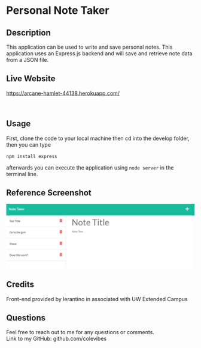 # Personal Note Taker

## Description
This application can be used to write and save personal notes. This application uses an Express.js backend and will save and retrieve note data from a JSON file. 
  
## Live Website
https://arcane-hamlet-44138.herokuapp.com/

<br/>

## Usage
First, clone the code to your local machine then cd into the develop folder, then you can type 

```
npm install express
```

afterwards you can execute the application using ```node server``` in the terminal line.


## Reference Screenshot
![Screenshot](./images/main-page-screenshot.png)

## Credits
Front-end provided by lerantino in associated with UW Extended Campus <br />

## Questions
Feel free to reach out to me for any questions or comments. <br/>
Link to my GitHub: github.com/colevibes